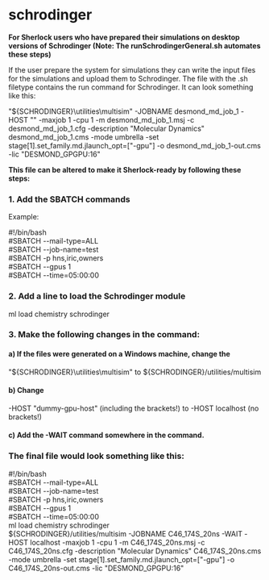 # schrodinger

<b>For Sherlock users who have prepared their simulations on desktop versions of Schrodinger (Note: The runSchrodingerGeneral.sh automates these steps)</b>

If the user prepare the system for simulations they can write the input files for the simulations and upload them to Schrodinger. The file with the .sh filetype contains the run command for Schrodinger. It can look something like this:

"${SCHRODINGER}\utilities\multisim" -JOBNAME desmond_md_job_1 -HOST "<dummy-gpu-host>" -maxjob 1 -cpu 1 -m desmond_md_job_1.msj -c desmond_md_job_1.cfg -description "Molecular Dynamics" desmond_md_job_1.cms -mode umbrella -set stage[1].set_family.md.jlaunch_opt=["-gpu"] -o desmond_md_job_1-out.cms -lic "DESMOND_GPGPU:16"

<b>This file can be altered to make it Sherlock-ready by following these steps:</b>

<h3>1.	Add the SBATCH commands</h3>

Example:

#!/bin/bash<br>
#SBATCH --mail-type=ALL<br>
#SBATCH --job-name=test<br>
#SBATCH -p hns,iric,owners<br>
#SBATCH --gpus 1<br>
#SBATCH --time=05:00:00<br>

<h3>2.	Add a line to load the Schrodinger module</h3>

ml load chemistry schrodinger

<h3>3.	Make the following changes in the command:</h3>

<h4>a)	If the files were generated on a Windows machine, change the</h4>
"${SCHRODINGER}\utilities\multisim" 
to 
${SCHRODINGER}/utilities/multisim

<h4>b)	Change </h4>
-HOST "dummy-gpu-host" (including the brackets!)
to 
-HOST localhost (no brackets!)

<h4>c)	Add the -WAIT command somewhere in the command.</h4>

<h3>The final file would look something like this:</h3>

#!/bin/bash<br>
#SBATCH --mail-type=ALL<br>
#SBATCH --job-name=test<br>
#SBATCH -p hns,iric,owners<br>
#SBATCH --gpus 1<br>
#SBATCH --time=05:00:00<br>
ml load chemistry schrodinger<br>
${SCHRODINGER}/utilities/multisim -JOBNAME C46_174S_20ns -WAIT -HOST localhost -maxjob 1 -cpu 1 -m C46_174S_20ns.msj -c C46_174S_20ns.cfg -description "Molecular Dynamics" C46_174S_20ns.cms -mode umbrella -set stage[1].set_family.md.jlaunch_opt=["-gpu"] -o C46_174S_20ns-out.cms -lic "DESMOND_GPGPU:16"
